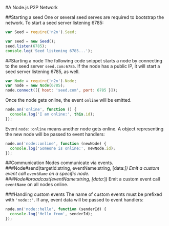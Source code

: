 #A Node.js P2P Network

##Starting a seed
One or several seed serves are required to bootstrap the network. To start a seed server listening 6785:   
```javascript
var Seed = require('n2n').Seed;

var seed = new Seed();
seed.listen(6785);
console.log('Seed listening 6785...');
```
##Starting a node
The following code snippet starts a node by connecting to the seed server `seed.com:6785`. If the node has a public IP, it will start a seed server listening 6785, as well.
```javascript
var Node = require('n2n').Node;
var node = new Node(6785);
node.connect([{ host: 'seed.com', port: 6785 }]);
```

Once the node gets online, the event `online` will be emitted.

```javascript
node.on('online', function () {
  console.log('I am online:', this.id);
});
```

Event `node::online` means another node gets online. A object representing the new node will be passed to event handlers:
```javascript
node.on('node::online', function (newNode) {
  console.log('Someone is online:', newNode.id);
});
```

##Communication
Nodes communicate via events.  
###Node#send(targetId:string, eventName:string, [data:*])
Emit a custom event call `eventName` on a specific node.
###Node#broadcast(eventName:string, [data:*])
Emit a custom event call `eventName` on all nodes online.

###Handling custom events
The name of custom events must be prefixed with `'node::'`. If any, event data will be passed to event handlers:
```javascript
node.on('node::hello', function (senderId) {
  console.log('Hello from', senderId);
});
```